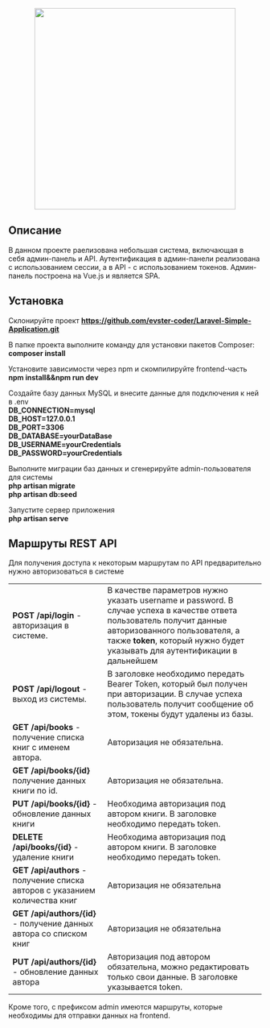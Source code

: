 <p align="center"><a href="https://laravel.com" target="_blank"><img src="https://raw.githubusercontent.com/laravel/art/master/logo-lockup/5%20SVG/2%20CMYK/1%20Full%20Color/laravel-logolockup-cmyk-red.svg" width="400"></a></p>

## Описание
В данном проекте раелизована небольшая система, включающая в себя админ-панель и API. Аутентификация в админ-панели реализована с использованием сессии, а в API - с использованием токенов.
Админ-панель построена на Vue.js и является SPA.

## Установка

Склонируйте проект 
<b>https://github.com/evster-coder/Laravel-Simple-Application.git</b>

В папке проекта выполните команду для установки пакетов Composer:<br>
<b>composer install</b>


Установите зависимости через npm и скомпилируйте frontend-часть<br>
<b>npm install&&npm run dev</b>

Создайте базу данных MySQL и внесите данные для подключения к ней в .env<br>
<b>DB_CONNECTION=mysql <br>
DB_HOST=127.0.0.1 <br>
DB_PORT=3306 <br>
DB_DATABASE=yourDataBase <br>
DB_USERNAME=yourCredentials <br>
DB_PASSWORD=yourCredentials<br> </b>

Выполните миграции баз данных и сгенерируйте admin-пользователя для системы<br>
<b>php artisan migrate<br>
php artisan db:seed<br></b>

Запустите сервер приложения<br>
<b>php artisan serve</b>

## Маршруты REST API
Для получения доступа к некоторым маршрутам по API предварительно нужно авторизоваться в системе

<table>
<tbody>
<tr>
	<td>
	<b>POST /api/login</b> - авторизация в системе. 
	</td>
	<td>В качестве параметров нужно указать username и password. В случае успеха в качестве ответа пользователь получит данные авторизованного пользователя, а также <b>token</b>, который нужно будет указывать для аутентификации в дальнейшем
	</td>
</tr>
<tr>
	<td><b>POST /api/logout</b> - выход из системы.</td>
	 <td>В заголовке необходимо передать Bearer Token, который был получен при авторизации. В случае успеха пользователь получит сообщение об этом, токены будут удалены из базы.
		</td>
</tr>
<tr>
	<td>
	<b>GET /api/books</b> - получение списка книг с именем автора. 
	</td>
	<td>Авторизация не обязательна. </td>
</tr>
<tr>
	<td>
	<b>GET /api/books/{id} </b> получение данных книги по id.
	</td>
	<td>Авторизация не обязательна. </td>
</tr>
<tr>
<td>
<b>PUT /api/books/{id}</b> - обновление данных книги
</td>
<td>
Необходима авторизация под автором книги. В заголовке необходимо передать token.
</td>
</tr>
<tr>
<td>
<b>DELETE /api/books/{id}</b> - удаление книги
</td>
<td>
Необходима авторизация под автором книги. В заголовке необходимо передать token.
</td>
</tr>
<tr>
<td>
<b>GET /api/authors</b> - получение списка авторов с указанием количества книг
</td>
<td>
Авторизация не обязательна
</td>
</tr>
<tr>
<td><b>GET /api/authors/{id} </b> - получение данных автора со списком книг</td>
<td>Авторизация не обязательна</td>
</tr>
<tr>
<td>
<b>PUT /api/authors/{id} </b> - обновление данных автора
</td>
<td>Авторизация под автором обязательна, можно редактировать только свои данные. В заголовке указывается token.</td>
</tr>
<tbody>
</table>

Кроме того, с префиксом admin имеются маршруты, которые необходимы для отправки данных на frontend.

